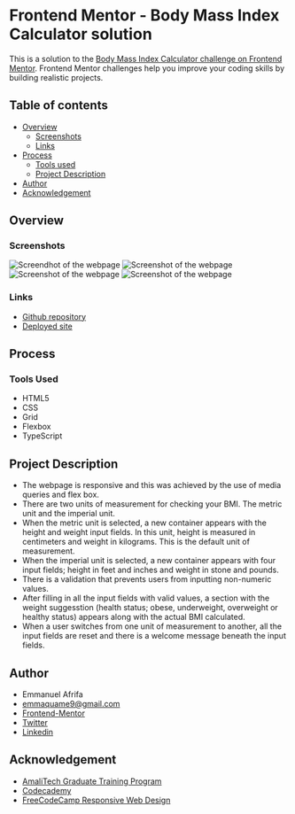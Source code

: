 # Frontend Mentor - Body Mass Index Calculator solution

This is a solution to the [Body Mass Index Calculator challenge on Frontend Mentor](https://www.frontendmentor.io/challenges/body-mass-index-calculator-brrBkfSz1T). Frontend Mentor challenges help you improve your coding skills by building realistic projects. 

## Table of contents
- [Overview](#overview)
    - [Screenshots](#screenshots)
    - [Links](#links)
- [Process](#process)
    - [Tools used](#tools-used)
    - [Project Description](#project-description)
- [Author](#author)
- [Acknowledgement](#acknowledgement)


## Overview
### Screenshots
![Screendhot of the webpage](./images/Web%20capture_13-8-2023_18631_127.0.0.1.jpeg)
![Screenshot of the webpage](./images/Web%20capture_13-8-2023_18646_127.0.0.1.jpeg)
![Screenshot of the webpage](./images/Web%20capture_14-8-2023_53536_127.0.0.1.jpeg)
![Screenshot of the webpage](./images/Web%20capture_14-8-2023_5364_127.0.0.1.jpeg)

### Links
- [Github repository](https://github.com/EmmanuelAfrifa/bmi-calculatorgit)
- [Deployed site](https://bmi-calculator-sol.netlify.app/)

## Process
### Tools Used
- HTML5
- CSS
- Grid
- Flexbox
- TypeScript

## Project Description
- The webpage is responsive and this was achieved by the use of media queries and flex box.
- There are two units of measurement for checking your BMI. The metric unit and the imperial unit.
- When the metric unit is selected, a new container appears with the height and weight input fields. In this unit, height is measured in 
    centimeters and weight in kilograms. This is the default unit of measurement.
- When the imperial unit is selected, a new container appears with four input fields; height in feet and inches and weight in stone and pounds.
- There is a validation that prevents users from inputting non-numeric values.
- After filling in all the input fields with valid values, a section with the weight suggesstion (health status; obese, underweight, overweight or healthy status) appears along with the actual BMI calculated.
- When a user switches from one unit of measurement to another, all the input fields are reset and there is a welcome message beneath the input fields.



## Author
- Emmanuel Afrifa
- [emmaquame9@gmail.com](mailto:emmaquame9@gmail.com)
- [Frontend-Mentor](https://www.frontendmentor.io/profile/Emmanuel-Afrifa)
- [Twitter](https://twitter.com/Emma33712365)
- [Linkedin](https://www.linkedin.com/in/emmanuel-afrifa-840674214/)

## Acknowledgement
- [AmaliTech Graduate Training Program](https://amalitech.org/)
- [Codecademy](https://www.codecademy.com/)
- [FreeCodeCamp Responsive Web Design](https://www.freecodecamp.org/learn/responsive-web-design/)

